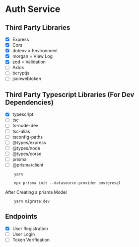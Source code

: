 # Auth Service

## Third Party Libraries

- [x] Express
- [x] Cors
- [x] dotenv = Environment
- [x] morgan = View Log
- [x] zod = Validation
- [ ] Axios
- [ ] bcryptjs
- [ ] jsonwebtoken

## Third Party Typescript Libraries (For Dev Dependencies)

- [x] typescript
- [ ] tsc
- [ ] ts-node-dev
- [ ] tsc-alias
- [ ] tsconfig-paths
- [ ] @types/express
- [ ] @types/node
- [ ] @types/corse
- [ ] prisma
- [ ] @prisma/client

```Run this Command
    yarn
```

```Run this Command
    npx prisma init --datasource-provider postgresql
```

<p>After Creating a prisma Model</p>

```Run this Command
    yarn migrate:dev
```

## Endpoints

- [x] User Registration
- [ ] User Login
- [ ] Token Verification
